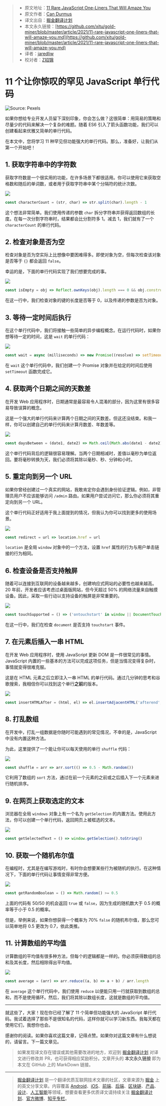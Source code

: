 > * 原文地址：[11 Rare JavaScript One-Liners That Will Amaze You](https://betterprogramming.pub/11-rare-javascript-one-liners-that-will-amaze-you-331659832301)
> * 原文作者：[Can Durmus](https://medium.com/@candurmuss)
> * 译文出自：[掘金翻译计划](https://github.com/xitu/gold-miner)
> * 本文永久链接：[https://github.com/xitu/gold-miner/blob/master/article/2021/11-rare-javascript-one-liners-that-will-amaze-you.md](https://github.com/xitu/gold-miner/blob/master/article/2021/11-rare-javascript-one-liners-that-will-amaze-you.md)
> * 译者：[jaredliw](https://github.com/jaredliw)
> * 校对者：[Z招锦](https://github.com/zenblofe)

# 11 个让你惊叹的罕见 JavaScript 单行代码

![Source: [Pexels](https://www.pexels.com/photo/blue-eyed-man-staring-at-the-mirror-54377/)](https://cdn-images-1.medium.com/max/8576/1*-0ag6JFjkLmmXTJVVZPVmA.jpeg)

如果你想给专业开发人员留下深刻印象，你会怎么做？这很简单：用简易的策略和尽量少的代码来解决一个复杂的难题。随着 ES6 引入了箭头函数功能，我们可以创建看起来优雅又简单的单行代码。

在本文中，您将学习 11 种罕见但功能强大的单行代码。那么，准备好，让我们从第一个开始吧！

## 1. 获取字符串中的字符数

获取字符数是一个很实用的功能，在许多场景下都很适用。你可以使用它来获取空格数和随后的单词数，或者用于获取字符串中某个分隔符的统计次数。

![](https://cdn-images-1.medium.com/max/2412/1*4JTq7Wv6G1Tu0GUkHjJqNA.png)

```js
const characterCount = (str, char) => str.split(char).length - 1
```

这个想法非常简单。我们使用传递的参数 `char` 拆分字符串并获得返回数组的长度。在每一次分割字符串时，结果都会比分割符多 1。减去 1，我们就有了一个 `characterCount` 的单行代码。

## 2. 检查对象是否为空

检查对象是否为空实际上比想像中要困难得多。即使对象为空，但每次检查该对象是否等于 `{}` 都会返回 `false`。

幸运的是，下面的单行代码实现了我们想要完成的事。

![](https://cdn-images-1.medium.com/max/3100/1*raLs5fvNEPlEUQnU4z-Chw.png)

```js
const isEmpty = obj => Reflect.ownKeys(obj).length === 0 && obj.constructor === Object
```

在这一行中，我们检查对象的键的长度是否等于 0，以及传递的参数是否为对象。

## 3. 等待一定时间后执行

在这个单行代码中，我们将接触一些简单的异步编程概念。在运行代码时，如果你想等待一定的时间，这是 `wait` 的单行代码：

![](https://cdn-images-1.medium.com/max/3448/1*zED3kVo1HB1p-rMsEB-rbw.png)

```js
const wait = async (milliseconds) => new Promise((resolve) => setTimeout(resolve, milliseconds));
```

在 `wait` 这个单行代码中，我们创建一个 Promise 对象并在给定的时间后使用 `setTimeout` 函数完成它。

## 4. 获取两个日期之间的天数差

在开发 Web 应用程序时，日期通常是最容易令人混淆的部分，因为这里有很多容易导致误算的概念。

这是一个强大的单行代码来计算两个日期之间的天数差。但这还没结束。和我一样，你可以创建自己的单行代码来计算月数差、年数差等。

![](https://cdn-images-1.medium.com/max/3416/1*pWjSKnUvpmNYGi2F7VZWLQ.png)

```js
const daysBetween = (date1, date2) => Math.ceil(Math.abs(date1 - date2) / (1000 * 60 * 60 * 24))
```

这个单行代码背后的逻辑很容易理解。当两个日期相减时，差值以毫秒为单位返回。要将毫秒转换为天，我们必须将其除以毫秒、秒、分钟和小时。

## 5. 重定向到另一个 URL

如果你曾经创建过一个真实的网站，我敢肯定你会遇到身份验证逻辑。例如，非管理员用户不应该能够访问 `/admin` 路由。如果用户尝试访问它，那么你必须将其重定向到另一个 URL。

这个单行代码正好适用于我上面提到的情况，但我认为你可以找到更多的使用场景。

![](https://cdn-images-1.medium.com/max/2000/1*Ab_JYkkPUZ1wdOksFFqGZQ.png)

```js
const redirect = url => location.href = url
```

`location` 是全局 `window` 对象中的一个方法，设置 `href` 属性的行为与用户单击链接的行为相同。

## 6. 检查设备是否支持触屏

随着可以连接到互联网的设备越来越多，创建响应式网站的必要性也越来越高。20 年前，开发者应该考虑过桌面版网站，但今天超过 50% 的网络流量来自触摸设备。因此，采取一些行动以支持设备的触屏是非常重要的。

![](https://cdn-images-1.medium.com/max/4056/1*hCg1ziRq2M2JniqKfc2sBA.png)

```js
const touchSupported = () => ('ontouchstart' in window || DocumentTouch && document instanceof DocumentTouch)
```

在这一行中，我们在检查 `document` 是否支持 `touchstart` 事件。

## 7. 在元素后插入一串 HTML

在开发 Web 应用程序时，使用 JavaScript 更新 DOM 是一件很常见的事情。JavaScript 内置的一些基本的方法可以完成这项任务，但是当情况变得复杂时，事情就变得很难克服。

这是在 HTML 元素之后立即注入一串 HTML 的单行代码。通过几分钟的思考和谷歌搜索，我相信你可以找到这个单行**之前**的版本。

![](https://cdn-images-1.medium.com/max/2840/1*52MWqa-s4AMOMSKOIqgODw.png)

```js
const insertHTMLAfter = (html, el) => el.insertAdjacentHTML('afterend', html)
```

## 8.  打乱数组

在开发中，打乱一组数据是你随时可能遇到的常见情况，不幸的是，JavaScript 中没有内置这种方法。

为此，这里提供了一个能让你可以每天使用的单行 `shuffle` 代码：

![](https://cdn-images-1.medium.com/max/2336/1*__MeJCilbgX-QPSqpquOYQ.png)

```js
const shuffle = arr => arr.sort(() => 0.5 - Math.random())
```

它利用了数组的 `sort` 方法，通过在前一个元素的之前或之后插入下一个元素来进行随机排序。

## 9. 在网页上获取选定的文本

浏览器在全局 `windows` 对象上有一个名为 `getSelection` 的内置方法。使用此方法，你可以创建一个单行代码，返回网页上被框选的文本。

![](https://cdn-images-1.medium.com/max/2840/1*HKml5QxPBuZWWymaNC26GQ.png)

```js
const getSelectedText = () => window.getSelection().toString()
```

## 10. 获取一个随机布尔值

在编程时，尤其是在编写游戏时，有时你会想要某些行为被随机的执行。在这种情况下，下面的单行代码让事情变得非常方便。

![](https://cdn-images-1.medium.com/max/2080/1*xpI9zORD0YwiQwtd1Qr_0w.png)

```js
const getRandomBoolean = () => Math.random() >= 0.5
```

上面的代码有 50/50 的机会返回 `true` 或 `false`，因为生成的随机数大于 0.5 的概率等于小于 0.5 的概率。

但是，举例来说，如果你想获得一个概率为 70% `false` 的随机布尔值，那么您可以简单地将 0.5 更改为 0.7，依此类推。

## 11. 计算数组的平均值

计算数组的平均值有很多种方法，但每个的逻辑都是一样的。你必须获得数组的总和及其长度，然后相除得出平均值。

![](https://cdn-images-1.medium.com/max/2652/1*z2pUB4_rZKS7vfbW4YDubw.png)

```js
const average = (arr) => arr.reduce((a, b) => a + b) / arr.length
```

在 `average` 这个单行代码中，我们使用 `reduce` 以便能只用一行就获取到数组的总和，而不是使用循环。然后，我们将其除以数组长度，这就是数组的平均值。

---

就这些了，大家！现在你已经了解了 11 个简单但功能强大的 JavaScript 单行代码。我试着选择了那些不是很知名的代码，这样你就可以学习新东西。我每天都在使用它们，我想你也会。

感谢你的阅读。如果你喜欢这篇文章，记得点赞。如果你对这篇文章有什么想说的，请留言。下一篇文章见。

> 如果发现译文存在错误或其他需要改进的地方，欢迎到 [掘金翻译计划](https://github.com/xitu/gold-miner) 对译文进行修改并 PR，也可获得相应奖励积分。文章开头的 **本文永久链接** 即为本文在 GitHub 上的 MarkDown 链接。

---

> [掘金翻译计划](https://github.com/xitu/gold-miner) 是一个翻译优质互联网技术文章的社区，文章来源为 [掘金](https://juejin.im) 上的英文分享文章。内容覆盖 [Android](https://github.com/xitu/gold-miner#android)、[iOS](https://github.com/xitu/gold-miner#ios)、[前端](https://github.com/xitu/gold-miner#前端)、[后端](https://github.com/xitu/gold-miner#后端)、[区块链](https://github.com/xitu/gold-miner#区块链)、[产品](https://github.com/xitu/gold-miner#产品)、[设计](https://github.com/xitu/gold-miner#设计)、[人工智能](https://github.com/xitu/gold-miner#人工智能)等领域，想要查看更多优质译文请持续关注 [掘金翻译计划](https://github.com/xitu/gold-miner)、[官方微博](http://weibo.com/juejinfanyi)、[知乎专栏](https://zhuanlan.zhihu.com/juejinfanyi)。
